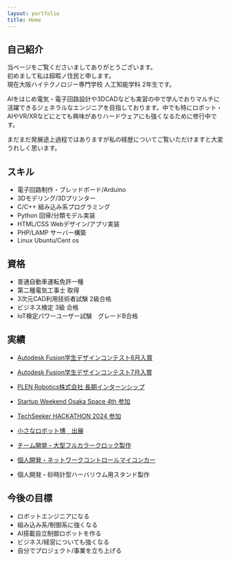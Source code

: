 ```yaml
---
layout: portfolio
title: Home
---
```

## 自己紹介
当ページをご覧くださいましてありがとうございます。  
初めまして私は超暇ノ住民と申します。  
現在大阪ハイテクノロジー専門学校 人工知能学科 2年生です。

AIをはじめ電気・電子回路設計や3DCADなども実習の中で学んでおりマルチに活躍できるジェネラルなエンジニアを目指しております。中でも特にロボット・AIやVR/XRなどにとても興味がありハードウェアにも強くなるために修行中です。

まだまだ発展途上過程ではありますが私の経歴についてご覧いただけますと大変うれしく思います。

## スキル

- 電子回路制作・ブレッドボード/Arduino  
- 3Dモデリング/3Dプリンター  
- C/C++ 組み込み系プログラミング
- Python 回帰/分類モデル実装
- HTML/CSS Webデザイン/アプリ実装
- PHP/LAMP サーバー構築
- Linux Ubuntu/Cent os

## 資格

- 普通自動車運転免許一種
- 第二種電気工事士 取得  
- 3次元CAD利用技術者試験 2級合格  
- ビジネス検定 3級 合格
- IoT検定パワーユーザー試験　グレードB合格

## 実績
- [Autodesk Fusion学生デザインコンテスト6月入賞](https://www.myautodesk.jp/fusion-contest-2024/contest-result-03.html)

- [Autodesk Fusion学生デザインコンテスト7月入賞](https://www.myautodesk.jp/fusion-contest-2024/contest-result-04.html)

- [PLEN Robotics株式会社 長期インターンシップ](https://plenrobotics.com/)

- [Startup Weekend Osaka Space 4th 参加](https://nposw.org/startup-weekend-osaka-space-4th-20240524-26/)

- [TechSeeker HACKATHON 2024 参加](https://techseeker.jp/hackathon2024)

- [小さなロボット博　出展](https://yao-city.note.jp/n/ndb1ff2514b36)

- [チーム開発・大型フルカラークロック製作](https://zenn.dev/high_machine/articles/7segmentsclock3d)

- [個人開発・ネットワークコントロールマイコンカー](https://github.com/S-All11/AI_Pilot_Vehicle)

- 個人開発・砂時計型ハーバリウム用スタンド製作

<!-- - [個人開発・砂時計型ハーバリウム用スタンド製作](index2.md) -->

## 今後の目標
- ロボットエンジニアになる  
- 組み込み系/制御系に強くなる  
- AI搭載自立制御ロボットを作る  
- ビジネス/経営についても強くなる  
- 自分でプロジェクト/事業を立ち上げる